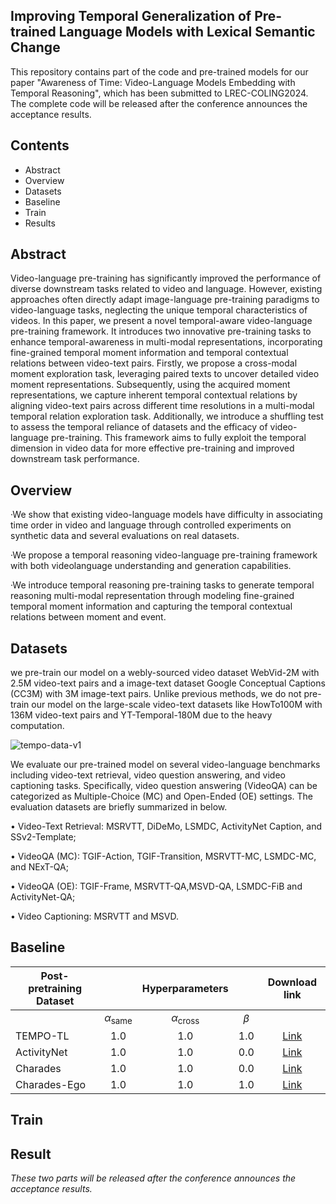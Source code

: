 ## Improving Temporal Generalization of Pre-trained Language Models with Lexical Semantic Change

This repository contains part of the code and pre-trained models for our paper "Awareness of Time: Video-Language Models Embedding with Temporal Reasoning", which has been submitted to LREC-COLING2024. The complete code will be released after the conference announces the acceptance results.

## Contents
- Abstract
- Overview
- Datasets
- Baseline
- Train
- Results

## Abstract
Video-language pre-training has significantly improved the performance of diverse downstream tasks related to video and language. However, existing approaches often directly adapt image-language pre-training paradigms to video-language tasks, neglecting the unique temporal characteristics of videos. In this paper, we present a novel temporal-aware video-language pre-training framework. It introduces two innovative pre-training tasks to enhance temporal-awareness in multi-modal representations, incorporating fine-grained temporal moment information and temporal contextual relations between video-text pairs. Firstly, we propose a cross-modal moment exploration task, leveraging paired texts to uncover detailed video moment representations. Subsequently, using the acquired moment representations, we capture inherent temporal contextual relations by aligning video-text pairs across different time resolutions in a multi-modal temporal relation exploration task. Additionally, we introduce a shuffling test to assess the temporal reliance of datasets and the efficacy of video-language pre-training. This framework aims to fully exploit the temporal dimension in video data for more effective pre-training and improved downstream task performance.

## Overview

·We show that existing video-language models have difficulty in associating time order in video and language through controlled experiments on synthetic data and several evaluations on real datasets.

·We propose a temporal reasoning video-language pre-training framework with both videolanguage understanding and generation capabilities.

·We introduce temporal reasoning pre-training tasks to generate temporal reasoning multi-modal representation through modeling fine-grained temporal moment information and capturing the temporal contextual relations between moment and event.


## Datasets

we pre-train our model on a webly-sourced video dataset WebVid-2M with 2.5M video-text pairs and a image-text dataset Google Conceptual Captions (CC3M) with 3M image-text pairs. Unlike previous methods, we do not pre-train our model on the large-scale video-text datasets like HowTo100M with 136M video-text pairs and YT-Temporal-180M due to the heavy computation.

![tempo-data-v1](https://github.com/kaamava/Research-and-Application-of-Temporal-Reasoning/assets/106901273/1bff9281-7ea3-4896-aadf-72dbfa49d396)


We evaluate our pre-trained model on several video-language benchmarks including video-text retrieval, video question answering, and video captioning tasks. Specifically, video question answering (VideoQA) can be categorized as Multiple-Choice (MC) and Open-Ended (OE) settings. The evaluation datasets are briefly summarized in below. 

• Video-Text Retrieval: MSRVTT, DiDeMo, LSMDC, ActivityNet Caption, and SSv2-Template;

• VideoQA (MC): TGIF-Action, TGIF-Transition, MSRVTT-MC, LSMDC-MC, and NExT-QA;

• VideoQA (OE): TGIF-Frame, MSRVTT-QA,MSVD-QA, LSMDC-FiB and ActivityNet-QA;

• Video Captioning: MSRVTT and MSVD.
## Baseline


| **Post-pretraining Dataset** 	|                        	|   **Hyperparameters**   	|         	| **Download link** 	|
|------------------------------	|:----------------------:	|:-----------------------:	|:-------:	|:-----------------:	|
|                              	| $\alpha_{\text{same}}$ 	| $\alpha_{\text{cross}}$ 	| $\beta$ 	|                   	|
| TEMPO-TL                     	|           1.0          	|           1.0           	|   1.0   	|        [Link](https://isis-data.science.uva.nl/testoftime/checkpoints/tempo-hparams_1.0_1.0_1.0-epoch=27-step=8288.ckpt)       	|
| ActivityNet                  	|           1.0          	|           1.0           	|   0.0   	|        [Link](https://isis-data.science.uva.nl/testoftime/checkpoints/activitynet-hparams_1.0_1.0_0.0-epoch%3D9-step%3D7450.ckpt)       	|
| Charades                     	|           1.0          	|           1.0           	|   0.0   	|        [Link](https://isis-data.science.uva.nl/testoftime/checkpoints/charades-hparams_1.0_1.0_0.0-epoch%3D3-step%3D3120.ckpt)       	|
| Charades-Ego                 	|           1.0          	|           1.0           	|   1.0   	|        [Link](https://isis-data.science.uva.nl/testoftime/checkpoints/charadesego-hparams_1.0_1.0_1.0-epoch%3D2-step%3D3639.ckpt)       	|

## Train
## Result
*These two parts will be released after the conference announces the acceptance results.*

